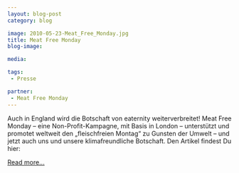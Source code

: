 ```yaml
---
layout: blog-post
category: blog

image: 2010-05-23-Meat_Free_Monday.jpg
title: Meat Free Monday 
blog-image: 

media: 

tags:
 - Presse

partner:
 - Meat Free Monday
---
```


Auch in England wird die Botschaft von eaternity weiterverbreitet! Meat Free Monday – eine Non-Profit-Kampagne, mit Basis in London – unterstützt und promotet weltweit den „fleischfreien Montag“ zu Gunsten der Umwelt – und jetzt auch uns und unsere klimafreundliche Botschaft. Den Artikel findest Du hier:  

[Read more...][1]

[1]: http://meatfreemondays.com/uncategorized/from-here-to-eaternity-the-meat-free-project-to/
